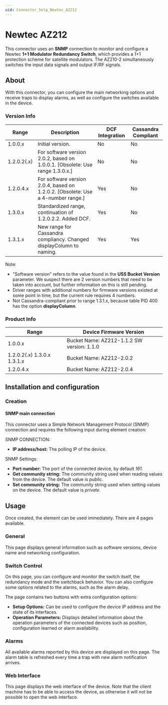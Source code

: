```yaml
---
uid: Connector_help_Newtec_AZ212
---
```


# Newtec AZ212

This connector uses an **SNMP** connection to monitor and configure a Newtec **1+1 Modulator Redundancy Switch**, which provides a 1+1 protection scheme for satellite modulators. The AZ210-2 simultaneously switches the input data signals and output IF/RF signals.

## About

With this connector, you can configure the main networking options and receive traps to display alarms, as well as configure the switches available in the device.

### Version Info

| **Range** | **Description**                                                                   | **DCF Integration** | **Cassandra Compliant** |
|------------------|-----------------------------------------------------------------------------------|---------------------|-------------------------|
| 1.0.0.x          | Initial version.                                                                  | No                  | No                      |
| 1.2.0.2(.x)      | For software version 2.0.2, based on 1.0.0.1. \[Obsolete: Use range 1.3.0.x.\]    | No                  | No                      |
| 1.2.0.4.x        | For software version 2.0.4, based on 1.2.0.2. \[Obsolete: Use a 4-number range.\] | Yes                 | No                      |
| 1.3.0.x          | Standardized range, continuation of 1.2.0.2.2. Added DCF.                         | Yes                 | No                      |
| 1.3.1.x          | New range for Cassandra compliancy. Changed displayColumn to naming.              | Yes                 | Yes                     |


Note:

- "Software version" refers to the value found in the **USS Bucket Version** parameter. We suspect there are 2 version numbers that need to be taken into account, but further information on this is still pending.
- Driver ranges with additional numbers for firmware versions existed at some point in time, but the current rule requires 4 numbers.
- Not Cassandra-compliant prior to range 1.3.1.x, because table PID 400 has the option **displayColumn**.

### Product Info

| **Range**            | **Device Firmware Version**                |
|-----------------------------|--------------------------------------------|
| 1.0.0.x                     | Bucket Name: AZ212-1.1.2 SW version: 1.1.0 |
| 1.2.0.2(.x) 1.3.0.x 1.3.1.x | Bucket Name: AZ212-2.0.2                   |
| 1.2.0.4.x                   | Bucket Name: AZ212-2.0.4                   |

## Installation and configuration

### Creation

#### SNMP main connection

This connector uses a Simple Network Management Protocol (SNMP) connection and requires the following input during element creation:

SNMP CONNECTION:

- **IP address/host:** The polling IP of the device.

SNMP Settings:

- **Port number:** The port of the connected device, by default *161.*
- **Get community string:** The community string used when reading values from the device. The default value is *public*.
- **Set community string:** The community string used when setting values on the device. The default value is *private*.

## Usage

Once created, the element can be used immediately. There are 4 pages available.

### General

This page displays general information such as software versions, device name and networking configuration.

### Switch Control

On this page, you can configure and monitor the switch itself, the redundancy mode and the switchback behavior. You can also configure some options related to the alarms, such as the alarm delay.

The page contains two buttons with extra configuration options:

- **Setup Options:** Can be used to configure the device IP address and the state of its interfaces.
- **Operation Parameters:** Displays detailed information about the operation parameters of the connected devices such as position, configuration learned or alarm availability.

### Alarms

All available alarms reported by this device are displayed on this page. The alarm table is refreshed every time a trap with new alarm notification arrives.

### Web Interface

This page displays the web interface of the device. Note that the client machine has to be able to access the device, as otherwise it will not be possible to open the web interface.

